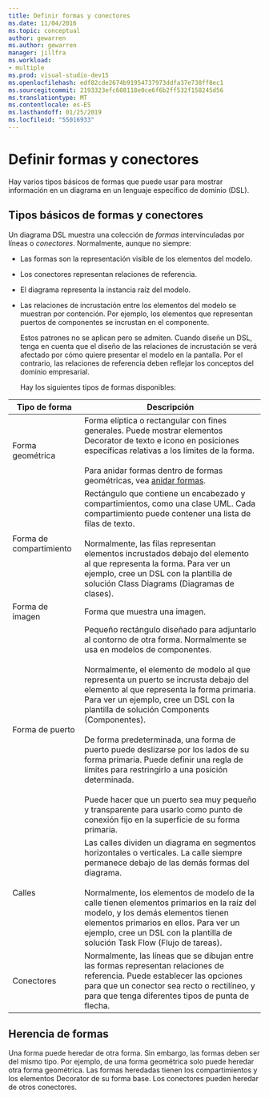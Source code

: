 ```yaml
---
title: Definir formas y conectores
ms.date: 11/04/2016
ms.topic: conceptual
author: gewarren
ms.author: gewarren
manager: jillfra
ms.workload:
- multiple
ms.prod: visual-studio-dev15
ms.openlocfilehash: edf82cde2674b91954737973ddfa37e738ff8ec1
ms.sourcegitcommit: 2193323efc608118e0ce6f6b2ff532f158245d56
ms.translationtype: MT
ms.contentlocale: es-ES
ms.lasthandoff: 01/25/2019
ms.locfileid: "55016933"
---
```

# <a name="defining-shapes-and-connectors"></a>Definir formas y conectores
Hay varios tipos básicos de formas que puede usar para mostrar información en un diagrama en un lenguaje específico de dominio (DSL).

##  <a name="shapeTypes"></a> Tipos básicos de formas y conectores
 Un diagrama DSL muestra una colección de *formas* intervinculadas por líneas o *conectores*.  Normalmente, aunque no siempre:

- Las formas son la representación visible de los elementos del modelo.

- Los conectores representan relaciones de referencia.

- El diagrama representa la instancia raíz del modelo.

- Las relaciones de incrustación entre los elementos del modelo se muestran por contención. Por ejemplo, los elementos que representan puertos de componentes se incrustan en el componente.

  Estos patrones no se aplican pero se admiten. Cuando diseñe un DSL, tenga en cuenta que el diseño de las relaciones de incrustación se verá afectado por cómo quiere presentar el modelo en la pantalla. Por el contrario, las relaciones de referencia deben reflejar los conceptos del dominio empresarial.

  Hay los siguientes tipos de formas disponibles:

|Tipo de forma|Descripción|
|-|-|
|Forma geométrica|Forma elíptica o rectangular con fines generales. Puede mostrar elementos Decorator de texto e icono en posiciones específicas relativas a los límites de la forma.<br /><br /> Para anidar formas dentro de formas geométricas, vea [anidar formas](../modeling/nesting-shapes.md).|
|Forma de compartimiento|Rectángulo que contiene un encabezado y compartimientos, como una clase UML. Cada compartimiento puede contener una lista de filas de texto.<br /><br /> Normalmente, las filas representan elementos incrustados debajo del elemento al que representa la forma. Para ver un ejemplo, cree un DSL con la plantilla de solución Class Diagrams (Diagramas de clases).|
|Forma de imagen|Forma que muestra una imagen.|
|Forma de puerto|Pequeño rectángulo diseñado para adjuntarlo al contorno de otra forma. Normalmente se usa en modelos de componentes.<br /><br /> Normalmente, el elemento de modelo al que representa un puerto se incrusta debajo del elemento al que representa la forma primaria. Para ver un ejemplo, cree un DSL con la plantilla de solución Components (Componentes).<br /><br /> De forma predeterminada, una forma de puerto puede deslizarse por los lados de su forma primaria. Puede definir una regla de límites para restringirlo a una posición determinada.<br /><br /> Puede hacer que un puerto sea muy pequeño y transparente para usarlo como punto de conexión fijo en la superficie de su forma primaria.|
|Calles|Las calles dividen un diagrama en segmentos horizontales o verticales. La calle siempre permanece debajo de las demás formas del diagrama.<br /><br /> Normalmente, los elementos de modelo de la calle tienen elementos primarios en la raíz del modelo, y los demás elementos tienen elementos primarios en ellos. Para ver un ejemplo, cree un DSL con la plantilla de solución Task Flow (Flujo de tareas).|
|Conectores|Normalmente, las líneas que se dibujan entre las formas representan relaciones de referencia. Puede establecer las opciones para que un conector sea recto o rectilíneo, y para que tenga diferentes tipos de punta de flecha.|

##  <a name="shapeInheritance"></a> Herencia de formas
 Una forma puede heredar de otra forma. Sin embargo, las formas deben ser del mismo tipo. Por ejemplo, de una forma geométrica solo puede heredar otra forma geométrica. Las formas heredadas tienen los compartimientos y los elementos Decorator de su forma base. Los conectores pueden heredar de otros conectores.